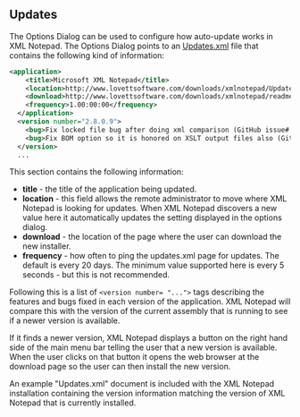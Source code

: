 
## Updates

The Options Dialog can be used to configure how auto-update works in XML Notepad. The Options Dialog points to an [Updates.xml](http://www.lovettsoftware.com/downloads/xmlnotepad/Updates.xml) file that contains the following kind of information:

```xml
<application>
    <title>Microsoft XML Notepad</title>
    <location>http://www.lovettsoftware.com/downloads/xmlnotepad/Updates.xml</location>
    <download>http://www.lovettsoftware.com/downloads/xmlnotepad/readme.htm</download>
    <frequency>1.00:00:00</frequency>
  </application>
  <version number="2.8.0.9">
    <bug>Fix locked file bug after doing xml comparison (GitHub issue# 44).</bug>
    <bug>Fix BOM option so it is honored on XSLT output files also (GitHub issue# 46).</bug>
  </version>
  ...
```

This section contains the following information:

- **title** - the title of the application being updated.
- **location** - this field allows the remote administrator to move where XML Notepad is looking for updates.  When XML Notepad discovers a new value here it automatically updates the setting displayed in the options dialog.
- **download** - the location of the page where the user can download the new installer.
- **frequency** - how often to ping the updates.xml page for updates.  The default is every 20 days.  The minimum value supported here is every 5 seconds - but this is not recommended.

Following this is a list of `<version number= "...">` tags describing the features and bugs fixed in each version of the application.  XML Notepad will compare this with the version of the current assembly that is running to see if a newer version is available.

If it finds a newer version, XML Notepad displays a button on the right hand side of the main menu bar telling the user that a new version is available. When the user clicks on that button it opens the web browser at the download page so the user can then install the new version.

An example "Updates.xml" document is included with the XML Notepad installation containing the version information matching the version of XML Notepad that is currently installed.
